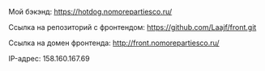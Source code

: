 Мой бэкэнд: https://hotdog.nomorepartiesco.ru/

Ссылка на репозиторий с фронтендом: https://github.com/Laajf/front.git

Ссылка на домен фронтенда: http://front.nomorepartiesco.ru/

IP-адрес: 158.160.167.69

